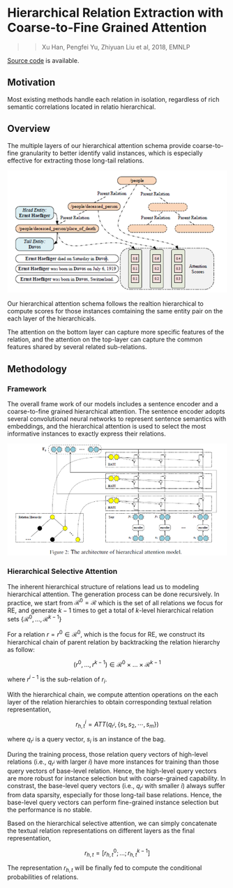 # Hierarchical Relation Extraction with Coarse-to-Fine Grained Attention

>> Xu Han, Pengfei Yu, Zhiyuan Liu et al, 2018, EMNLP

[Source code](https://github.com/thunlp/HNRE) is available.

## Motivation

Most existing methods handle each relation in isolation, regardless of rich semantic correlations located in relatio hierarchical.

## Overview

The multiple layers of our hierarchical attention schema provide coarse-to-fine granularity to better identify valid instances, which is especially effective for extracting those long-tail relations.

![](../Figs/re_hierarchical_1.png)

Our hierarchical attention schema follows the realtion hierarchical to compute scores for those instances comtaining the same entity pair on the each layer of the hierarchicals.

The attention on the bottom layer can capture more specific features of the relation, and the attention on the top-layer can capture the common features shared by several related sub-relations.

## Methodology

### Framework

The overall frame work of our models includes a sentence encoder and a coarse-to-fine grained hierarchical attention. The sentence encoder adopts several convolutional neural networks to represent sentence semantics with embeddings, and the hierarchical attention is used to select the most informative instances to exactly express their relations.

![](../Figs/re_hierarchical_2.png)

### Hierarchical Selective Attention

The inherent hierarchical structure of relations lead us to modeling hierarchical attention. The generation process can be done recursively. In practice, we start from $\mathcal{R}^0 = \mathcal{R}$ which is the set of all relations we focus for RE, and generate $k-1$ times to get a total of $k$-level hierarchical relation sets $\{\mathcal{R}^0,\dots,\mathcal{R}^{k-1}\}$

For a relation $r=r^0 \in \mathcal{R}^0$, which is the focus for RE, we construct its hierarchical chain of parent relation by backtracking the relation hierarchy as follow:

$$
(r^0,\dots,r^{k-1}) \in \mathcal{R}^0 \times \dots \times \mathcal{R}^{k-1}
$$

where $r^{i-1}$ is the sub-relation of $r_i$.

With the hierarchical chain, we compute attention operations on the each layer of the relation hierarchies to obtain corresponding textual relation representation,

$$
r_{h,t}^i = ATT(q_{r^i},\{s_1,s_2,\cdots,s_m\})
$$

where $q_{r^i}$ is a query vector, $s_i$ is an instance of the bag.

During the training process, those relation query vectors of high-level relations (i.e., $q_{r^i}$ with larger $i$) have more instances for training than those query vectors of base-level relation. Hence, the high-level query vectors are more robust for instance selection but with coarse-grained capability. In constrast, the base-level query vectors (i.e., $q_{r^i}$ with smaller $i$) always suffer from data sparsity, especially for those long-tail base relations. Hence, the base-level query vectors can perform fine-grained instance selection but the performance is no stable.

Based on the hierarchical selective attention, we can simply concatenate the textual relation representations on different layers as the final representation,

$$
r_{h,t}=[r^0_{h,t};\dots;r_{h,t}^{k-1}]
$$

The representation $r_{h,t}$ will be finally fed to compute the conditional probabilities of relations.
